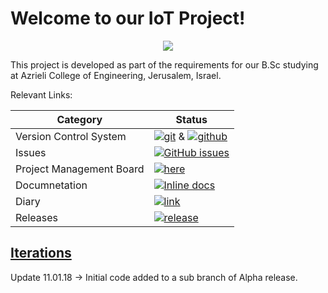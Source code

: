 
# Welcome to our IoT Project!

<p align="center">
  <img src="https://mspalliance.com/wp-content/uploads/2017/03/IoT.png">
</p>

This project is developed as part of the requirements for our B.Sc studying at Azrieli College of Engineering, Jerusalem, Israel.

Relevant Links:


 |Category|Status|
|---|---|
| Version Control System| [![git](https://img.shields.io/badge/Version%20Control-Git-green.svg)](https://git-scm.com/) & [![github](https://img.shields.io/badge/Version%20Control-Github-green.svg)](https://github.com/) |
| Issues | [![GitHub issues](https://img.shields.io/github/issues/meitarsh/m.s-aluminium-manager-app.svg?style=flat)](https://github.com/itamargs/Iot_Project/issues) |
| Project Management Board| [![here](https://img.shields.io/badge/Project%20Management%20Board-On%20demand-lightgrey.svg)](https://github.com/itamargs/Iot_Project/projects/1) |
| Documnetation | [![Inline docs](http://inch-ci.org/github/meitarsh/m.s-aluminium-manager-app.svg?branch=master)](https://github.com/itamargs/Iot_Project/wiki/Documents) |
| Diary |  [![link](https://img.shields.io/badge/Diary-On%20demand-blue.svg)](https://calendar.google.com/calendar/embed?src=e0luturcbaalb57knbt17hq83k%40group.calendar.google.com&ctz=Asia%2FJerusalem) |
| Releases |  [![release](http://github-release-version.herokuapp.com/github/meitarsh/m.s-aluminium-manager-app/release.svg?style=flat)](https://github.com/itamargs/Iot_Project/releases) |




## [Iterations](https://github.com/meitarsh/m.s-aluminium-manager-app/wiki/Iterations)



Update 11.01.18 -> Initial code added to a sub branch of Alpha release.
